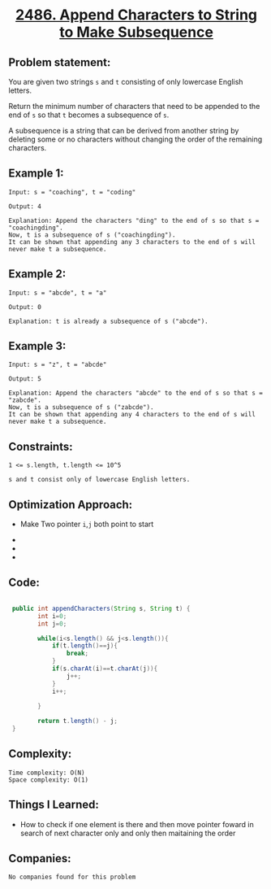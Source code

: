 <h1 align="center"><a href="https://leetcode.com/problems/append-characters-to-string-to-make-subsequence/" target="_blank">2486. Append Characters to String to Make Subsequence</a></h1>

## Problem statement:
You are given two strings `s` and `t` consisting of only lowercase English letters.

Return the minimum number of characters that need to be appended to the end of `s` so that `t` becomes a subsequence of `s`.

A subsequence is a string that can be derived from another string by deleting some or no characters without changing the order of the remaining characters.


## Example 1:

```
Input: s = "coaching", t = "coding"

Output: 4

Explanation: Append the characters "ding" to the end of s so that s = "coachingding".
Now, t is a subsequence of s ("coachingding").
It can be shown that appending any 3 characters to the end of s will never make t a subsequence.
```

## Example 2:

```
Input: s = "abcde", t = "a"

Output: 0

Explanation: t is already a subsequence of s ("abcde").
```


## Example 3:

```
Input: s = "z", t = "abcde"

Output: 5

Explanation: Append the characters "abcde" to the end of s so that s = "zabcde".
Now, t is a subsequence of s ("zabcde").
It can be shown that appending any 4 characters to the end of s will never make t a subsequence.
```


## Constraints:

```
1 <= s.length, t.length <= 10^5

s and t consist only of lowercase English letters.
```


 

## Optimization Approach:

- Make Two pointer `i`,`j` both point to start
  
- 
  
-
  
- 



## Code: 

```java

 public int appendCharacters(String s, String t) {
        int i=0;
        int j=0;

        while(i<s.length() && j<s.length()){
            if(t.length()==j){
                break;
            }
            if(s.charAt(i)==t.charAt(j)){
                j++; 
            }
            i++;
            
        }

        return t.length() - j;
 }

```







## Complexity:

```
Time complexity: O(N)
Space complexity: O(1)
```

## Things I Learned:

- How to check if one element is there and then move pointer foward in search of next character only and only then maitaining the order
  


## Companies:

```
No companies found for this problem
```





